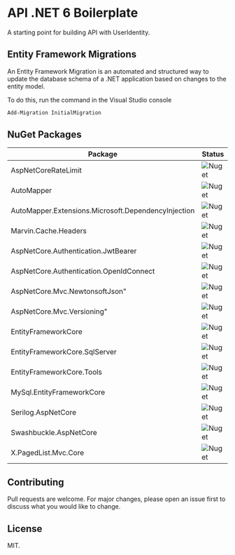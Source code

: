 # API .NET 6 Boilerplate

A starting point for building API with UserIdentity.

## Entity Framework Migrations

An Entity Framework Migration is an automated and structured way to update the database schema of a .NET application based on changes to the entity model.

To do this, run the command in the Visual Studio console

```cmd
Add-Migration InitialMigration
```

## NuGet Packages

| Package          | Status |
| -------------    | ------------- |
|    AspNetCoreRateLimit | ![Nuget](https://img.shields.io/badge/nuget-v5.0.0-blue) |
|    AutoMapper | ![Nuget](https://img.shields.io/badge/nuget-v12.0.1-blue) |
|    AutoMapper.Extensions.Microsoft.DependencyInjection | ![Nuget](https://img.shields.io/badge/nuget-v12.0.1-blue)|
|    Marvin.Cache.Headers | ![Nuget](https://img.shields.io/nuget/v/Marvin.Cache.Headers?style=plastic) | 
|    AspNetCore.Authentication.JwtBearer  | ![Nuget](https://img.shields.io/badge/nuget-v6.0.16-blue) |
|    AspNetCore.Authentication.OpenIdConnect | ![Nuget](https://img.shields.io/badge/nuget-v6.0.16-blue) |
|    AspNetCore.Mvc.NewtonsoftJson" | ![Nuget](https://img.shields.io/badge/nuget-v6.0.16-blue) |
|    AspNetCore.Mvc.Versioning" | ![Nuget](https://img.shields.io/badge/nuget-v5.0.0-blue) |
|    EntityFrameworkCore | ![Nuget](https://img.shields.io/badge/nuget-v6.0.16-blue) |
|    EntityFrameworkCore.SqlServer | ![Nuget](https://img.shields.io/badge/nuget-v6.0.16-blue) | 
|    EntityFrameworkCore.Tools | ![Nuget](https://img.shields.io/badge/nuget-v6.0.16-blue) |
|    MySql.EntityFrameworkCore | ![Nuget](https://img.shields.io/badge/nuget-v6.0.13-blue) |
|    Serilog.AspNetCore | ![Nuget](https://img.shields.io/badge/nuget-v6.0.1-blue) |
|    Swashbuckle.AspNetCore | ![Nuget](https://img.shields.io/badge/nuget-v6.5.0-blue) |
|    X.PagedList.Mvc.Core | ![Nuget](https://img.shields.io/badge/nuget-v8.4.7-blue) |

## Contributing

Pull requests are welcome. For major changes, please open an issue first
to discuss what you would like to change.

## License

MIT.
